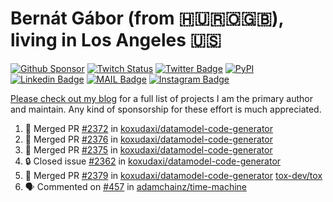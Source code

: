 # Bernát Gábor (from 🇭🇺🇷🇴🇬🇧), living in Los Angeles 🇺🇸

[![Github Sponsor](https://img.shields.io/static/v1?label=Sponsor&message=%E2%9D%A4&logo=GitHub&link=https://github.com/sponsors/gaborbernat&style=flat-square)](https://github.com/sponsors/gaborbernat)
[![Twitch Status](https://img.shields.io/twitch/status/gaborbernat?style=flat-square)](https://www.twitch.tv/gaborbernat)
[![Twitter Badge](https://img.shields.io/badge/-@gjbernat-1ca0f1?style=flat-square&labelColor=1ca0f1&logo=twitter&logoColor=white&link=https://twitter.com/gjbernat)](https://twitter.com/gjbernat)
[![PyPI](https://img.shields.io/badge/-gaborbernat-0073b7?style=flat-square&logo=Python&logoColor=white&link=https://pypi.org/user/gaborbernat/)](https://pypi.org/user/gaborbernat/)
[![Linkedin Badge](https://img.shields.io/badge/-gaborbernat-blue?style=flat-square&logo=Linkedin&logoColor=white&link=https://www.linkedin.com/in/gaborbernat/)](https://www.linkedin.com/in/gaborbernat/)
[![MAIL Badge](https://img.shields.io/badge/-gaborjbernat@gmail.com-c14438?style=flat-square&logo=Gmail&logoColor=white&link=mailto:gaborjbernat@gmail.com)](mailto:gaborjbernat@gmail.com)
[![Instagram Badge](https://img.shields.io/badge/-@gabor__bernat-845EC2?style=flat-square&labelColor=white&logo=Instagram&link=https://instagram.com/gabor_bernat/)](https://instagram.com/gabor_bernat)

[Please check out my blog](https://bernat.tech/about/) for a full list of projects I am the primary author and maintain.
Any kind of sponsorship for these effort is much appreciated.

<!--START_SECTION:activity-->

1. 🎉 Merged PR [#2372](https://github.com/koxudaxi/datamodel-code-generator/pull/2372) in [koxudaxi/datamodel-code-generator](https://github.com/koxudaxi/datamodel-code-generator)
2. 🎉 Merged PR [#2376](https://github.com/koxudaxi/datamodel-code-generator/pull/2376) in [koxudaxi/datamodel-code-generator](https://github.com/koxudaxi/datamodel-code-generator)
3. 🎉 Merged PR [#2375](https://github.com/koxudaxi/datamodel-code-generator/pull/2375) in [koxudaxi/datamodel-code-generator](https://github.com/koxudaxi/datamodel-code-generator)
4. 🔒 Closed issue [#2362](https://github.com/koxudaxi/datamodel-code-generator/issues/2362) in [koxudaxi/datamodel-code-generator](https://github.com/koxudaxi/datamodel-code-generator)
5. 🎉 Merged PR [#2379](https://github.com/koxudaxi/datamodel-code-generator/pull/2379) in [koxudaxi/datamodel-code-generator](https://github.com/koxudaxi/datamodel-code-generator)
   [tox-dev/tox](https://github.com/tox-dev/tox)
5. 🗣 Commented on [#457](https://github.com/adamchainz/time-machine/pull/457#issuecomment-2197730644) in
[adamchainz/time-machine](https://github.com/adamchainz/time-machine)
<!--END_SECTION:activity-->

